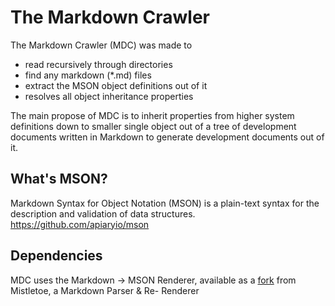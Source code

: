 # The Markdown Crawler
The Markdown Crawler (MDC) was made to 
* read recursively through directories
* find any markdown (*.md) files
* extract the MSON object definitions out of it
* resolves all object inheritance properties

The main propose of MDC is to inherit properties from higher system definitions down to smaller single object  out of a tree of development documents written in Markdown to generate development documents out of it.


## What's MSON?

Markdown Syntax for Object Notation (MSON) is a plain-text syntax for the description and validation of data structures.
https://github.com/apiaryio/mson


## Dependencies
MDC uses the Markdown -> MSON Renderer, available as a [fork](https://github.com/stko/mistletoe) from Mistletoe, a Markdown Parser & Re- Renderer